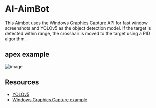 # AI-AimBot

This Aimbot uses the Windows Graphics Capture API for fast window screenshots and YOLOv5 as the object detection model. If the target is detected within range, the crosshair is moved to the target using a PID algorithm.

## apex example

![image](https://github.com/hanyuan97/AI-AimBot/blob/master/example/apex.gif)


## Resources
* [YOLOv5](https://github.com/ultralytics/yolov5)
* [Windows.Graphics.Capture example](https://github.com/robmikh/Win32CaptureSample)